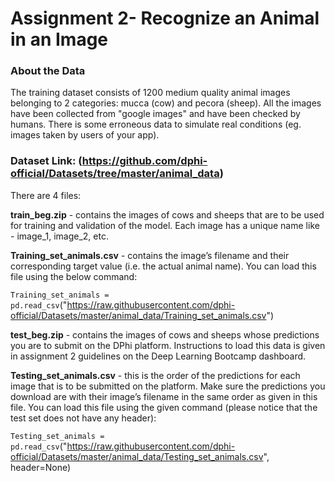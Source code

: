 # Assignment 2- Recognize an Animal in an Image

### About the Data

The training dataset consists of 1200 medium quality animal images belonging to 2 categories: mucca (cow) and pecora (sheep). All the images have been collected from "google images" and have been checked by humans. There is some erroneous data to simulate real conditions (eg. images taken by users of your app).

### Dataset Link: (https://github.com/dphi-official/Datasets/tree/master/animal_data)

There are 4 files:

**train_beg.zip** - contains the images of cows and sheeps that are to be used for training and validation of the model. Each image has a unique name like - image_1, image_2, etc.
 
**Training_set_animals.csv** - contains the image’s filename and their corresponding target value (i.e. the actual animal name). You can load this file using the below command:

`Training_set_animals = pd.read_csv`("https://raw.githubusercontent.com/dphi-official/Datasets/master/animal_data/Training_set_animals.csv")
 
**test_beg.zip** - contains the images of cows and sheeps whose predictions you are to submit on the DPhi platform. Instructions to load this data is given in assignment 2 guidelines on the Deep Learning Bootcamp dashboard.
 
**Testing_set_animals.csv** - this is the order of the predictions for each image that is to be submitted on the platform. Make sure the predictions you download are with their image’s filename in the same order as given in this file. You can load this file using the given command (please notice that the test set does not have any header):

`Testing_set_animals = pd.read_csv`("https://raw.githubusercontent.com/dphi-official/Datasets/master/animal_data/Testing_set_animals.csv", header=None)
